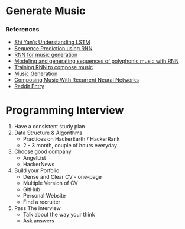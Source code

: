 # Generate Music

### References

- [Shi Yan's Understanding LSTM](https://medium.com/@shiyan/understanding-lstm-and-its-diagrams-37e2f46f1714#.czl5l3z6j)
- [Sequence Prediction using RNN](http://mourafiq.com/2016/05/15/predicting-sequences-using-rnn-in-tensorflow.html)
- [RNN for music generation](https://magenta.tensorflow.org/2016/06/10/recurrent-neural-network-generation-tutorial/)
- [Modeling and generating sequences of polyphonic music with RNN](http://deeplearning.net/tutorial/rnnrbm.html)
- [Training RNN to compose music](https://maraoz.com/2016/02/02/abc-rnn/)
- [Music Generation](http://www.cs.cmu.edu/~music//cmsip/slides/05-algo-comp.pdf)
- [Composing Music With Recurrent Neural Networks](http://www.hexahedria.com/2015/08/03/composing-music-with-recurrent-neural-networks/)
- [Reddit Entry](https://www.reddit.com/r/algorithmicmusic/)

# Programming Interview


1. Have a consistent study plan
2. Data Structure & Algorithms
    - Practices on HackerEarth / HackerRank
    - 2 - 3 month, couple of hours everyday
3. Choose good company
    - AngelList
    - HackerNews
4. Build your Porfolio
    - Dense and Clear CV - one-page
    - Multiple Version of CV
    - GitHub
    - Personal Website
    - Find a recruiter
5. Pass The interview
    - Talk about the way your  think
    - Ask answers